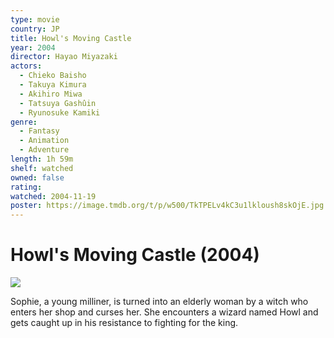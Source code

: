 ```yaml
---
type: movie
country: JP
title: Howl's Moving Castle
year: 2004
director: Hayao Miyazaki
actors:
  - Chieko Baisho
  - Takuya Kimura
  - Akihiro Miwa
  - Tatsuya Gashûin
  - Ryunosuke Kamiki
genre:
  - Fantasy
  - Animation
  - Adventure
length: 1h 59m
shelf: watched
owned: false
rating:
watched: 2004-11-19
poster: https://image.tmdb.org/t/p/w500/TkTPELv4kC3u1lkloush8skOjE.jpg
---
```


# Howl's Moving Castle (2004)

![](https://image.tmdb.org/t/p/w500/TkTPELv4kC3u1lkloush8skOjE.jpg)

Sophie, a young milliner, is turned into an elderly woman by a witch who enters her shop and curses her. She encounters a wizard named Howl and gets caught up in his resistance to fighting for the king.